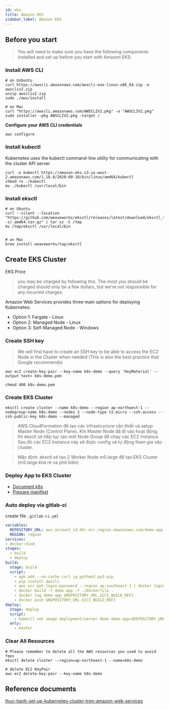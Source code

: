 ```yaml
---
id: eks
title: Amazon EKS
sidebar_label: Amazon EKS
---
```


## Before you start

> You will need to make sure you have the following components installed and set up before you start with Amazon EKS:

### Install AWS CLI
```
# on Unbuntu
curl https://awscli.amazonaws.com/awscli-exe-linux-x86_64.zip -o awscliv2.zip
unzip awscliv2.zip
sudo ./aws/install

# on Mac
curl "https://awscli.amazonaws.com/AWSCLIV2.pkg" -o "AWSCLIV2.pkg" sudo installer -pkg AWSCLIV2.pkg -target /
```

**Configure your AWS CLI credentials**

```
aws configure
```

### Install kubectl
Kubernetes uses the kubectl command-line utility for communicating with the cluster API server

```
curl -o kubectl https://amazon-eks.s3.us-west-2.amazonaws.com/1.18.8/2020-09-18/bin/linux/amd64/kubectl
chmod +x ./kubectl
mv ./kubectl /usr/local/bin
```

### Install eksctl
```
# on Ubuntu
curl --silent --location "https://github.com/weaveworks/eksctl/releases/latest/download/eksctl_$(uname -s)_amd64.tar.gz" | tar xz -C /tmp
mv /tmp/eksctl /usr/local/bin


# on Mac
brew install weaveworks/tap/eksctl
```

## Create EKS Cluster
EKS Price
> you may be charged by following this. The most you should be charged should only be a few dollars, but we're not responsible for any incurred charges.

Amazon Web Services provides three main options for deploying Kubernetes:

- Option 1: Fargate - Linux
- Option 2: Managed Node - Linux
- Option 3: Self-Managed Node - Windows

### Create SSH key
> We will first have to create an SSH key to be able to access the EC2 Node in the Cluster when needed (This is also the best practice that Google recommends)

```
aws ec2 create-key-pair --key-name k8s-demo --query 'KeyMaterial' --output text> k8s-demo.pem

chmod 400 k8s-demo.pem
```

### Create EKS Cluster
```
eksctl create cluster --name k8s-demo --region ap-northwest-1 --nodegroup-name k8s-demo --nodes 2 --node-type t2.micro --ssh-access --ssh-public-key k8s-demo --managed
```

> AWS CloudFormation để tạo các infrastructure cần thiết và setup Master Node (Control Plane). Khi Master Node đã đi vào hoạt động, thì eksctl sẽ tiếp tục tạo một Node Group để chạy các EC2 Instance. Sau đó các EC2 Instance này sẽ được config và tự động tham gia vào cluster.

> Mặc định: eksctl sẽ tạo 2 Worker Node m5.large để tạo EKS Cluster (m5.large khá rẻ và phổ biến)

### Deploy App to EKS Cluster
- [Document k8s](https://github.com/nguyenthanhcong101096/docs/blob/master/docs/kubernetes.md)
- [Prepare manifest](https://github.com/nguyenthanhcong101096/learn_kubernetes/tree/master/manifest)

### Auto deploy via gitlab-ci

create file `.gitlab-ci.yml`

```yml
variables:
  REPOSITORY_URL: aws_account_id.dkr.ecr.region.amazonaws.com/demo-app
  REGION: region
services:
- docker:dind
stages:
  - build
  - deploy
build:
  stage: build
  script:
    - apk add --no-cache curl jq python3 py3-pip
    - pip install awscli
    - aws ecr get-login-password --region ap-southeast-1 | docker login --username AWS --password-stdin 230470490156.dkr.ecr.ap-southeast-1.amazonaws.com
    - docker build -t demo-app -f ./Dockerfile .
    - docker tag demo-app $REPOSITORY_URL.${CI_BUILD_REF}
    - docker push $REPOSITORY_URL.${CI_BUILD_REF}
deploy:
  stage: deploy
  script:
    - kubectl set image deployment/server-demo demo-app=$REPOSITORY_URL --record
  only:
    - master
```

### Clear All Resources

```
# Please remember to delete all the AWS resources you used to avoid fees
eksctl delete cluster --region=ap-northeast-1 --name=k8s-demo

# delete EC2 KeyPair
aws ec2 delete-key-pair --key-name k8s-demo
```

## Reference documents
[thuc-hanh-set-up-kubernetes-cluster-tren-amazon-web-services](https://viblo.asia/p/thuc-hanh-set-up-kubernetes-cluster-tren-amazon-web-services-elastic-kubernetes-service-Qbq5QQEz5D8)